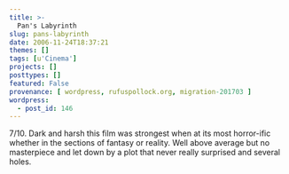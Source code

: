 ```yaml
---
title: >-
  Pan's Labyrinth
slug: pans-labyrinth
date: 2006-11-24T18:37:21
themes: []
tags: [u'Cinema']
projects: []
posttypes: []
featured: False
provenance: [ wordpress, rufuspollock.org, migration-201703 ]
wordpress:
  - post_id: 146
---
```


7/10. Dark and harsh this film was strongest when at its most horror-ific whether in the sections of fantasy or reality. Well above average but no masterpiece and let down by a plot that never really surprised and several holes.

